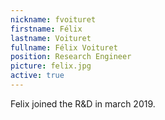 ```yaml
---
nickname: fvoituret
firstname: Félix
lastname: Voituret
fullname: Félix Voituret
position: Research Engineer
picture: felix.jpg
active: true
---
```

Felix joined the R&D in march 2019.